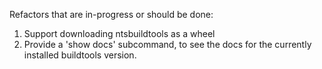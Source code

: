 Refactors that are in-progress or should be done:

1. Support downloading ntsbuildtools as a wheel
2. Provide a 'show docs' subcommand, to see the docs for the currently installed buildtools version.